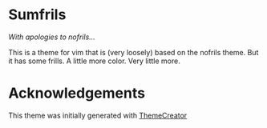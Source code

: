 # Sumfrils

_With apologies to nofrils..._

This is a theme for vim that is (very loosely) based on the nofrils
theme. But it has some frills. A little more color. Very little more.

# Acknowledgements

This theme was initially generated with [ThemeCreator][0]

[0]: https://github.com/mswift42/themecreator
